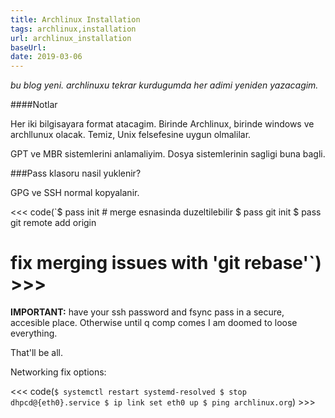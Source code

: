 ```yaml
---
title: Archlinux Installation
tags: archlinux,installation
url: archlinux_installation
baseUrl: 
date: 2019-03-06
---
```

*bu blog yeni. archlinuxu tekrar kurdugumda her adimi yeniden yazacagim.*

####Notlar

Her iki bilgisayara format atacagim. Birinde Archlinux, birinde windows ve archllunux olacak. Temiz, Unix felsefesine uygun olmalilar.

GPT ve MBR sistemlerini anlamaliyim. Dosya sistemlerinin sagligi buna bagli.

###Pass klasoru nasil yuklenir?

GPG ve SSH normal kopyalanir. 

 <<< code(`$ pass init <gpg-ID> # merge esnasinda duzeltilebilir
$ pass git init
$ pass git remote add origin <ssh linki>
# fix merging issues with 'git rebase'`) >>> 

**IMPORTANT:** have your ssh password and fsync pass in a secure, accesible place. Otherwise until q comp comes I am doomed to loose everything.

That'll be all.

Networking fix options:

 <<< code(`$ systemctl restart systemd-resolved
$ stop dhpcd@{eth0}.service
$ ip link set eth0 up
$ ping archlinux.org`) >>> 
